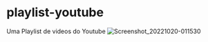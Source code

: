 # playlist-youtube
Uma Playlist de videos do Youtube
![Screenshot_20221020-011530](https://user-images.githubusercontent.com/83445945/196855617-37956d08-7605-4d5d-bf4d-72ac0e6f84a3.png)
